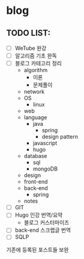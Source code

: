 # blog


## TODO LIST:

- [ ] WeTube 완강
- [ ] 알고리즘 기초 완독
- [ ] 블로그 카테고리 정리
    - algorithm
      - 이론
      - 문제풀이
    - network
    - OS
      - linux
    - web
    - language
      - java
        - spring
        - design pattern
      - javascript
      - hugo
    - database
      - sql
      - mongoDB
    - design
    - front-end
    - back-end
      - spring
    - notes
- [ ] GIT
- [ ] Hugo 인강 번역/요약
    - 블로그 커스터마이즈
- [ ] back-end 스크랩글 번역 
- [ ] SQLP
  
기존에 등록된 포스트들 보완